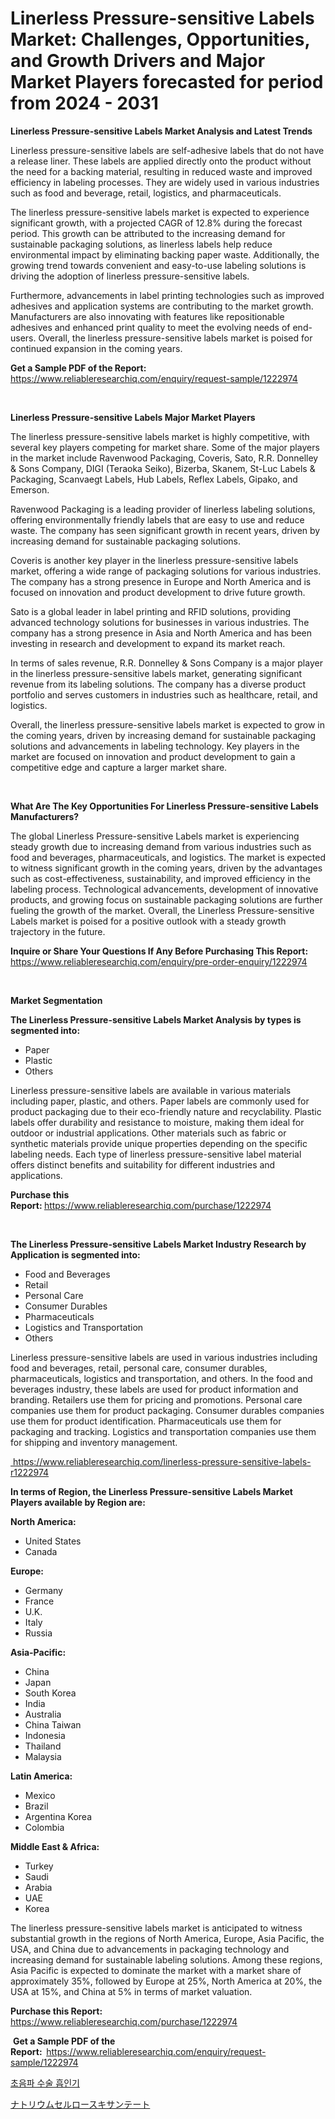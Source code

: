 <p><h1>Linerless Pressure-sensitive Labels Market: Challenges, Opportunities, and Growth Drivers and Major Market Players forecasted for period from 2024 - 2031</h1></p><p><strong>Linerless Pressure-sensitive Labels Market Analysis and Latest Trends</strong></p>
<p><p>Linerless pressure-sensitive labels are self-adhesive labels that do not have a release liner. These labels are applied directly onto the product without the need for a backing material, resulting in reduced waste and improved efficiency in labeling processes. They are widely used in various industries such as food and beverage, retail, logistics, and pharmaceuticals.</p><p>The linerless pressure-sensitive labels market is expected to experience significant growth, with a projected CAGR of 12.8% during the forecast period. This growth can be attributed to the increasing demand for sustainable packaging solutions, as linerless labels help reduce environmental impact by eliminating backing paper waste. Additionally, the growing trend towards convenient and easy-to-use labeling solutions is driving the adoption of linerless pressure-sensitive labels.</p><p>Furthermore, advancements in label printing technologies such as improved adhesives and application systems are contributing to the market growth. Manufacturers are also innovating with features like repositionable adhesives and enhanced print quality to meet the evolving needs of end-users. Overall, the linerless pressure-sensitive labels market is poised for continued expansion in the coming years.</p></p>
<p><strong>Get a Sample PDF of the Report:&nbsp;</strong> <a href="https://www.reliableresearchiq.com/enquiry/request-sample/1222974">https://www.reliableresearchiq.com/enquiry/request-sample/1222974</a></p>
<p>&nbsp;</p>
<p><strong>Linerless Pressure-sensitive Labels Major Market Players</strong></p>
<p><p>The linerless pressure-sensitive labels market is highly competitive, with several key players competing for market share. Some of the major players in the market include Ravenwood Packaging, Coveris, Sato, R.R. Donnelley & Sons Company, DIGI (Teraoka Seiko), Bizerba, Skanem, St-Luc Labels & Packaging, Scanvaegt Labels, Hub Labels, Reflex Labels, Gipako, and Emerson.</p><p>Ravenwood Packaging is a leading provider of linerless labeling solutions, offering environmentally friendly labels that are easy to use and reduce waste. The company has seen significant growth in recent years, driven by increasing demand for sustainable packaging solutions.</p><p>Coveris is another key player in the linerless pressure-sensitive labels market, offering a wide range of packaging solutions for various industries. The company has a strong presence in Europe and North America and is focused on innovation and product development to drive future growth.</p><p>Sato is a global leader in label printing and RFID solutions, providing advanced technology solutions for businesses in various industries. The company has a strong presence in Asia and North America and has been investing in research and development to expand its market reach.</p><p>In terms of sales revenue, R.R. Donnelley & Sons Company is a major player in the linerless pressure-sensitive labels market, generating significant revenue from its labeling solutions. The company has a diverse product portfolio and serves customers in industries such as healthcare, retail, and logistics.</p><p>Overall, the linerless pressure-sensitive labels market is expected to grow in the coming years, driven by increasing demand for sustainable packaging solutions and advancements in labeling technology. Key players in the market are focused on innovation and product development to gain a competitive edge and capture a larger market share.</p></p>
<p>&nbsp;</p>
<p><strong>What Are The Key Opportunities For Linerless Pressure-sensitive Labels Manufacturers?</strong></p>
<p><p>The global Linerless Pressure-sensitive Labels market is experiencing steady growth due to increasing demand from various industries such as food and beverages, pharmaceuticals, and logistics. The market is expected to witness significant growth in the coming years, driven by the advantages such as cost-effectiveness, sustainability, and improved efficiency in the labeling process. Technological advancements, development of innovative products, and growing focus on sustainable packaging solutions are further fueling the growth of the market. Overall, the Linerless Pressure-sensitive Labels market is poised for a positive outlook with a steady growth trajectory in the future.</p></p>
<p><strong>Inquire or Share Your Questions If Any Before Purchasing This Report:</strong> <a href="https://www.reliableresearchiq.com/enquiry/pre-order-enquiry/1222974">https://www.reliableresearchiq.com/enquiry/pre-order-enquiry/1222974</a></p>
<p>&nbsp;</p>
<p><strong>Market Segmentation</strong></p>
<p><strong>The Linerless Pressure-sensitive Labels Market Analysis by types is segmented into:</strong></p>
<p><ul><li>Paper</li><li>Plastic</li><li>Others</li></ul></p>
<p><p>Linerless pressure-sensitive labels are available in various materials including paper, plastic, and others. Paper labels are commonly used for product packaging due to their eco-friendly nature and recyclability. Plastic labels offer durability and resistance to moisture, making them ideal for outdoor or industrial applications. Other materials such as fabric or synthetic materials provide unique properties depending on the specific labeling needs. Each type of linerless pressure-sensitive label material offers distinct benefits and suitability for different industries and applications.</p></p>
<p><strong>Purchase this Report:&nbsp;</strong><a href="https://www.reliableresearchiq.com/purchase/1222974">https://www.reliableresearchiq.com/purchase/1222974</a></p>
<p>&nbsp;</p>
<p><strong>The Linerless Pressure-sensitive Labels Market Industry Research by Application is segmented into:</strong></p>
<p><ul><li>Food and Beverages</li><li>Retail</li><li>Personal Care</li><li>Consumer Durables</li><li>Pharmaceuticals</li><li>Logistics and Transportation</li><li>Others</li></ul></p>
<p><p>Linerless pressure-sensitive labels are used in various industries including food and beverages, retail, personal care, consumer durables, pharmaceuticals, logistics and transportation, and others. In the food and beverages industry, these labels are used for product information and branding. Retailers use them for pricing and promotions. Personal care companies use them for product packaging. Consumer durables companies use them for product identification. Pharmaceuticals use them for packaging and tracking. Logistics and transportation companies use them for shipping and inventory management.</p></p>
<p><a href="https://www.reliableresearchiq.com/linerless-pressure-sensitive-labels-r1222974">&nbsp;https://www.reliableresearchiq.com/linerless-pressure-sensitive-labels-r1222974</a></p>
<p><strong>In terms of Region, the Linerless Pressure-sensitive Labels Market Players available by Region are:</strong></p>
<p>
    <p> <strong> North America: </strong>
        <ul>
            <li>United States</li>
            <li>Canada</li>
        </ul>
        </p> 
    <p> <strong> Europe: </strong>
        <ul>
            <li>Germany</li>
            <li>France</li>
            <li>U.K.</li>
            <li>Italy</li>
            <li>Russia</li>
        </ul>
        </p> 
    <p> <strong> Asia-Pacific: </strong>
        <ul>
            <li>China</li>
            <li>Japan</li>
            <li>South Korea</li>
            <li>India</li>
            <li>Australia</li>
            <li>China Taiwan</li>
            <li>Indonesia</li>
            <li>Thailand</li>
            <li>Malaysia</li>
        </ul>
        </p> 
    <p> <strong> Latin America: </strong>
        <ul>
            <li>Mexico</li>
            <li>Brazil</li>
            <li>Argentina Korea</li>
            <li>Colombia</li>
        </ul>
        </p> 
    <p> <strong> Middle East & Africa: </strong>
        <ul>
            <li>Turkey</li>
            <li>Saudi</li>
            <li>Arabia</li>
            <li>UAE</li>
            <li>Korea</li>
        </ul>
    </p>
    </p>
<p><p>The linerless pressure-sensitive labels market is anticipated to witness substantial growth in the regions of North America, Europe, Asia Pacific, the USA, and China due to advancements in packaging technology and increasing demand for sustainable labeling solutions. Among these regions, Asia Pacific is expected to dominate the market with a market share of approximately 35%, followed by Europe at 25%, North America at 20%, the USA at 15%, and China at 5% in terms of market valuation.</p></p>
<p><strong>Purchase this Report: </strong><a href="https://www.reliableresearchiq.com/purchase/1222974">https://www.reliableresearchiq.com/purchase/1222974</a></p>
<p>&nbsp;<strong>Get a Sample PDF of the Report:&nbsp;&nbsp;</strong><a href="https://www.reliableresearchiq.com/enquiry/request-sample/1222974">https://www.reliableresearchiq.com/enquiry/request-sample/1222974</a></p>
<p><strong></strong></p>
<p><p><a href="https://github.com/hxzi07639916/Market-Research-Report-List-3/blob/main/704522340918.md">초음파 수술 흡인기</a></p><p><a href="https://github.com/ihabdkwlxs948/Market-Research-Report-List-3/blob/main/152363731336.md">ナトリウムセルロースキサンテート</a></p></p>